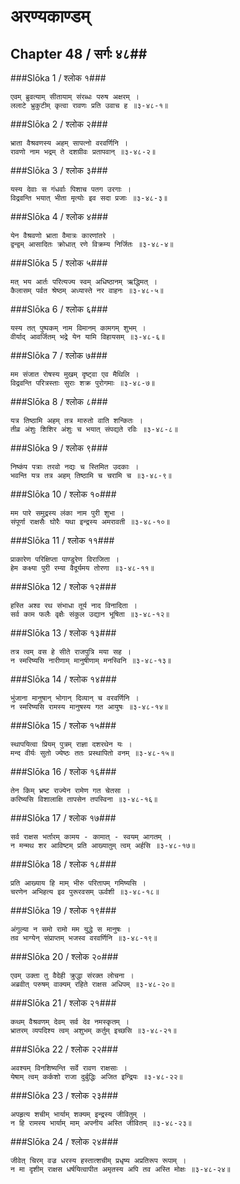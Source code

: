 अरण्यकाण्डम्
===============================


## Chapter 48  / सर्गः ४८##


###Slōka 1 / श्लोक १###


    एवम् ब्रुवत्याम् सीतायाम् संरब्धः परुष अक्षरम् ।
    ललाटे भ्रुकुटीम् कृत्वा रावणः प्रति उवाच ह ॥३-४८-१॥


###Slōka 2 / श्लोक २###


    भ्राता वैश्रवणस्य अहम् सापत्नो वरवर्णिनि ।
    रावणो नाम भद्रम् ते दशग्रीवः प्रतापवान् ॥३-४८-२॥


###Slōka 3 / श्लोक ३###


    यस्य देवाः स गंधर्वाः पिशाच पतग उरगाः ।
    विद्रवन्ति भयात् भीता मृत्योः इव सदा प्रजाः ॥३-४८-३॥


###Slōka 4 / श्लोक ४###


    येन वैश्रवणो भ्राता वैमात्रः कारणांतरे ।
    द्वन्द्वम् आसादितः क्रोधात् रणे विक्रम्य निर्जितः ॥३-४८-४॥


###Slōka 5 / श्लोक ५###


    मत् भय आर्तः परित्यज्य स्वम् अधिष्ठानम् ऋद्धिमत् ।
    कैलासम् पर्वत श्रेष्ठम् अध्यास्ते नर वाहनः ॥३-४८-५॥


###Slōka 6 / श्लोक ६###


    यस्य तत् पुष्पकम् नाम विमानम् कामगम् शुभम् ।
    वीर्याद् आवर्जितम् भद्रे येन यामि विहायसम् ॥३-४८-६॥


###Slōka 7 / श्लोक ७###


    मम संजात रोषस्य मुखम् दृष्ट्वा एव मैथिलि ।
    विद्रवन्ति परित्रस्ताः सुराः शक्र पुरोगमाः ॥३-४८-७॥


###Slōka 8 / श्लोक ८###


    यत्र तिष्ठामि अहम् तत्र मारुतो वाति शन्कितः ।
    तीव्र अंशुः शिशिर अंशुः च भयात् संपद्यते रविः ॥३-४८-८॥


###Slōka 9 / श्लोक ९###


    निष्कंप पत्राः तरवो नद्यः च स्तिमित उदकाः ।
    भवन्ति यत्र तत्र अहम् तिष्ठामि च चरामि च ॥३-४८-९॥


###Slōka 10 / श्लोक १०###


    मम पारे समुद्रस्य लंका नाम पुरी शुभा ।
    संपूर्णा राक्षसैः घोरैः यथा इन्द्रस्य अमरावती ॥३-४८-१०॥


###Slōka 11 / श्लोक ११###


    प्राकारेण परिक्षिप्ता पाण्डुरेण विराजिता ।
    हेम कक्ष्या पुरी रम्या वैदूर्यमय तोरणा ॥३-४८-११॥


###Slōka 12 / श्लोक १२###


    हस्ति अश्व रथ संभाधा तूर्य नाद विनादिता ।
    सर्व काम फलैः वृक्षैः संकुल उद्यान भूषिता ॥३-४८-१२॥


###Slōka 13 / श्लोक १३###


    तत्र त्वम् वस हे सीते राजपुत्रि मया सह ।
    न स्मरिष्यसि नारीणाम् मानुषीणाम् मनस्विनि ॥३-४८-१३॥


###Slōka 14 / श्लोक १४###


    भुंजाना मानुषान् भोगान् दिव्यान् च वरवर्णिनि ।
    न स्मरिष्यसि रामस्य मानुषस्य गत आयुषः ॥३-४८-१४॥


###Slōka 15 / श्लोक १५###


    स्थापयित्वा प्रियम् पुत्रम् राज्ञा दशरथेन यः ।
    मन्द वीर्यः सुतो ज्येष्ठः ततः प्रस्थापितो वनम् ॥३-४८-१५॥


###Slōka 16 / श्लोक १६###


    तेन किम् भ्रष्ट राज्येन रामेण गत चेतसा ।
    करिष्यसि विशालाक्षि तापसेन तपस्विना ॥३-४८-१६॥


###Slōka 17 / श्लोक १७###


    सर्व राक्षस भर्तारम् कामय - कामात् - स्वयम् आगतम् ।
    न मन्मथ शर आविष्टम् प्रति आख्यातुम् त्वम् अर्हसि ॥३-४८-१७॥


###Slōka 18 / श्लोक १८###


    प्रति आख्याय हि माम् भीरु परितापम् गमिष्यसि ।
    चरणेन अभिहत्य इव पुरूरवसम् ऊर्वशी ॥३-४८-१८॥


###Slōka 19 / श्लोक १९###


    अंगुल्या न समो रामो मम युद्धे स मानुषः ।
    तव भाग्येन् संप्राप्तम् भजस्व वरवर्णिनि ॥३-४८-१९॥


###Slōka 20 / श्लोक २०###


    एवम् उक्ता तु वैदेही क्रुद्धा संरक्त लोचना ।
    अब्रवीत् परुषम् वाक्यम् रहिते राक्षस अधिपम् ॥३-४८-२०॥


###Slōka 21 / श्लोक २१###


    कथम् वैश्रवणम् देवम् सर्व देव नमस्कृतम् ।
    भ्रातरम् व्यपदिश्य त्वम् अशुभम् कर्तुम् इच्छसि ॥३-४८-२१॥


###Slōka 22 / श्लोक २२###


    अवश्यम् विनशिष्यन्ति सर्वे रावण राक्षसाः ।
    येषाम् त्वम् कर्कशो राजा दुर्बुद्धिः अजित इन्द्रियः ॥३-४८-२२॥


###Slōka 23 / श्लोक २३###


    अपहृत्य शचीम् भार्याम् शक्यम् इन्द्रस्य जीवितुम् ।
    न हि रामस्य भार्याम् माम् अपनीय अस्ति जीवितम् ॥३-४८-२३॥


###Slōka 24 / श्लोक २४###


    जीवेत् चिरम् वज्र धरस्य हस्तात्शचीम् प्रधृष्य अप्रतिरूप रूपाम् ।
    न मा दृशीम् राक्षस धर्षयित्वापीत अमृतस्य अपि तव अस्ति मोक्षः ॥३-४८-२४॥


